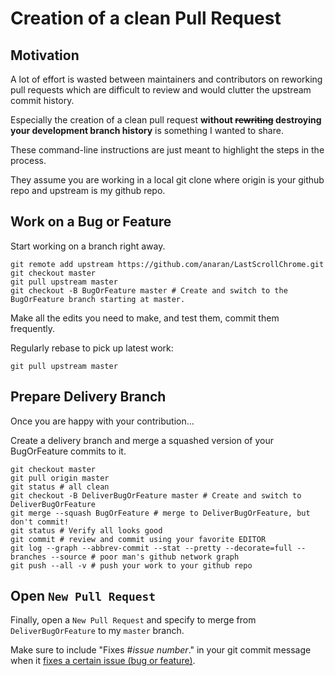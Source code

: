 # Creation of a clean Pull Request

## Motivation

A lot of effort is wasted between maintainers and contributors on reworking pull requests which are difficult to review and would clutter the upstream commit history.

Especially the creation of a clean pull request **without ~~rewriting~~ destroying your development branch history** is something I wanted to share.

These command-line instructions are just meant to highlight the steps in the process.

They assume you are working in a local git clone where origin is your github repo and upstream is my github repo.

## Work on a Bug or Feature


Start working on a branch right away.

```
git remote add upstream https://github.com/anaran/LastScrollChrome.git
git checkout master
git pull upstream master
git checkout -B BugOrFeature master # Create and switch to the BugOrFeature branch starting at master.
```

Make all the edits you need to make, and test them, commit them frequently.

Regularly rebase to pick up latest work:

```
git pull upstream master
```

## Prepare Delivery Branch


Once you are happy with your contribution...

Create a delivery branch and merge a squashed version of your BugOrFeature commits to it.

```
git checkout master
git pull origin master
git status # all clean
git checkout -B DeliverBugOrFeature master # Create and switch to DeliverBugOrFeature
git merge --squash BugOrFeature # merge to DeliverBugOrFeature, but don't commit!
git status # Verify all looks good
git commit # review and commit using your favorite EDITOR
git log --graph --abbrev-commit --stat --pretty --decorate=full --branches --source # poor man's github network graph
git push --all -v # push your work to your github repo
```

## Open `New Pull Request`


Finally, open a `New Pull Request` and specify to merge from `DeliverBugOrFeature` to my `master` branch.

Make sure to include "Fixes #*issue number*." in your git commit message when it [fixes a certain issue (bug or feature)](https://help.github.com/articles/closing-issues-via-commit-messages).
